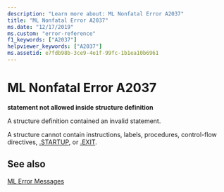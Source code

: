 ```yaml
---
description: "Learn more about: ML Nonfatal Error A2037"
title: "ML Nonfatal Error A2037"
ms.date: "12/17/2019"
ms.custom: "error-reference"
f1_keywords: ["A2037"]
helpviewer_keywords: ["A2037"]
ms.assetid: e7fdb98b-3ce9-4e1f-99fc-1b1ea10b6961
---
```

# ML Nonfatal Error A2037

**statement not allowed inside structure definition**

A structure definition contained an invalid statement.

A structure cannot contain instructions, labels, procedures, control-flow directives, [.STARTUP](dot-startup.md), or [.EXIT](dot-exit.md).

## See also

[ML Error Messages](ml-error-messages.md)
